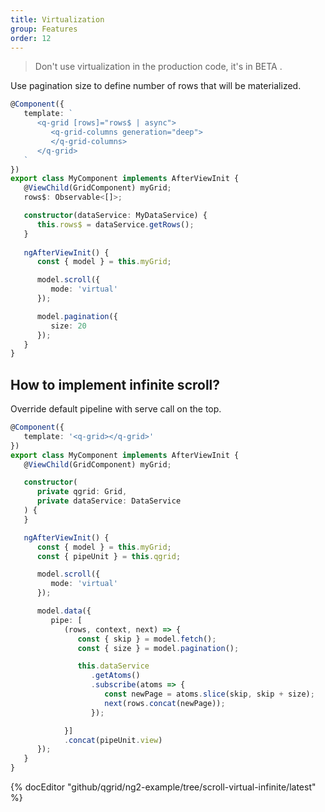 ```yaml
---
title: Virtualization
group: Features
order: 12
---
```


> Don't use virtualization in the production code, it's in BETA .

Use pagination size to define number of rows that will be materialized.

```typescript
@Component({
   template: `
      <q-grid [rows]="rows$ | async">
         <q-grid-columns generation="deep">
         </q-grid-columns>	
      </q-grid>
   `
})
export class MyComponent implements AfterViewInit {
   @ViewChild(GridComponent) myGrid;
   rows$: Observable<[]>;

   constructor(dataService: MyDataService) {
      this.rows$ = dataService.getRows();
   }
   
   ngAfterViewInit() {
      const { model } = this.myGrid;

      model.scroll({
         mode: 'virtual'
      });

      model.pagination({
         size: 20
      });
   }		
}
```

## How to implement infinite scroll?

Override default pipeline with serve call on the top.

```typescript
@Component({
   template: '<q-grid></q-grid>'
})
export class MyComponent implements AfterViewInit {
   @ViewChild(GridComponent) myGrid;

   constructor( 
      private qgrid: Grid,
      private dataService: DataService
   ) {
   }

   ngAfterViewInit() {
      const { model } = this.myGrid;
      const { pipeUnit } = this.qgrid;

      model.scroll({
         mode: 'virtual'
      });

      model.data({
         pipe: [
            (rows, context, next) => {
               const { skip } = model.fetch();
               const { size } = model.pagination();

               this.dataService
                  .getAtoms()
                  .subscribe(atoms => {
                     const newPage = atoms.slice(skip, skip + size);
                     next(rows.concat(newPage));
                  });

            }]
            .concat(pipeUnit.view)
      });
   }
}
```

{% docEditor "github/qgrid/ng2-example/tree/scroll-virtual-infinite/latest" %}
